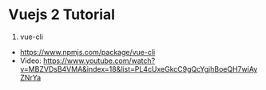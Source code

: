 # Vuejs 2 Tutorial

1. vue-cli
- https://www.npmjs.com/package/vue-cli
- Video: https://www.youtube.com/watch?v=MBZVDsB4VMA&index=18&list=PL4cUxeGkcC9gQcYgjhBoeQH7wiAyZNrYa
